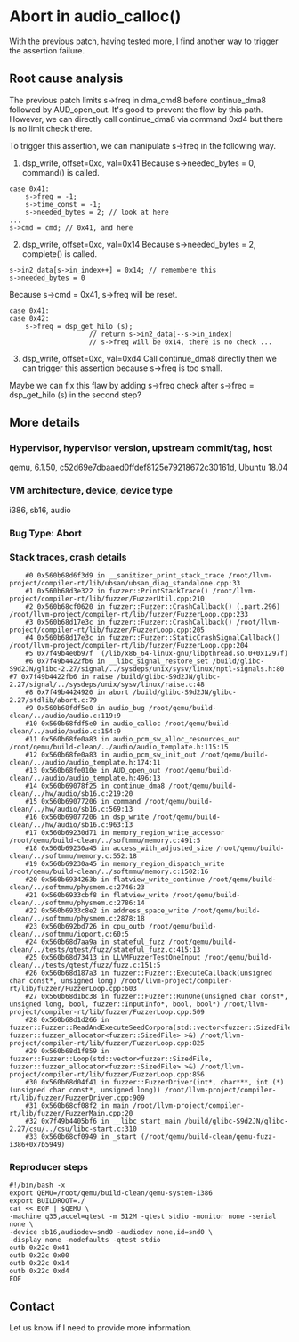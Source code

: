 # Abort in audio_calloc()

With the previous patch, having tested more, I find another way to
trigger the assertion failure.

## Root cause analysis

The previous patch limits s->freq in dma_cmd8 before continue_dma8
followed by AUD_open_out. It's good to prevent the flow by this path.
However, we can directly call continue_dma8 via command 0xd4 but there
is no limit check there.

To trigger this assertion, we can manipulate s->freq in the following way.

1. dsp_write, offset=0xc, val=0x41
Because s->needed_bytes = 0, command() is called.
```
case 0x41:
    s->freq = -1;
    s->time_const = -1;
    s->needed_bytes = 2; // look at here
...
s->cmd = cmd; // 0x41, and here
```

2. dsp_write, offset=0xc, val=0x14
Because s->needed_bytes = 2, complete() is called.
```
s->in2_data[s->in_index++] = 0x14; // remembere this
s->needed_bytes = 0
```
Because s->cmd = 0x41, s->freq will be reset.
```
case 0x41:
case 0x42:
    s->freq = dsp_get_hilo (s);
                    // return s->in2_data[--s->in_index]
                    // s->freq will be 0x14, there is no check ...
```

3. dsp_write, offset=0xc, val=0xd4
Call continue_dma8 directly then we can trigger this assertion because
s->freq is too small.

Maybe we can fix this flaw by adding s->freq check after s->freq =
dsp_get_hilo (s) in the second step?


## More details

### Hypervisor, hypervisor version, upstream commit/tag, host

qemu, 6.1.50, c52d69e7dbaaed0ffdef8125e79218672c30161d, Ubuntu 18.04

### VM architecture, device, device type

i386, sb16, audio

### Bug Type: Abort

### Stack traces, crash details

```
    #0 0x560b68d6f3d9 in __sanitizer_print_stack_trace /root/llvm-project/compiler-rt/lib/ubsan/ubsan_diag_standalone.cpp:33
    #1 0x560b68d3e322 in fuzzer::PrintStackTrace() /root/llvm-project/compiler-rt/lib/fuzzer/FuzzerUtil.cpp:210
    #2 0x560b68cf0620 in fuzzer::Fuzzer::CrashCallback() (.part.296) /root/llvm-project/compiler-rt/lib/fuzzer/FuzzerLoop.cpp:233
    #3 0x560b68d17e3c in fuzzer::Fuzzer::CrashCallback() /root/llvm-project/compiler-rt/lib/fuzzer/FuzzerLoop.cpp:205
    #4 0x560b68d17e3c in fuzzer::Fuzzer::StaticCrashSignalCallback() /root/llvm-project/compiler-rt/lib/fuzzer/FuzzerLoop.cpp:204
    #5 0x7f49b4e0b97f  (/lib/x86_64-linux-gnu/libpthread.so.0+0x1297f)
    #6 0x7f49b4422fb6 in __libc_signal_restore_set /build/glibc-S9d2JN/glibc-2.27/signal/../sysdeps/unix/sysv/linux/nptl-signals.h:80    #7 0x7f49b4422fb6 in raise /build/glibc-S9d2JN/glibc-2.27/signal/../sysdeps/unix/sysv/linux/raise.c:48
    #8 0x7f49b4424920 in abort /build/glibc-S9d2JN/glibc-2.27/stdlib/abort.c:79
    #9 0x560b68fdf5e0 in audio_bug /root/qemu/build-clean/../audio/audio.c:119:9
    #10 0x560b68fdf5e0 in audio_calloc /root/qemu/build-clean/../audio/audio.c:154:9
    #11 0x560b68fe0a83 in audio_pcm_sw_alloc_resources_out /root/qemu/build-clean/../audio/audio_template.h:115:15
    #12 0x560b68fe0a83 in audio_pcm_sw_init_out /root/qemu/build-clean/../audio/audio_template.h:174:11
    #13 0x560b68fe010e in AUD_open_out /root/qemu/build-clean/../audio/audio_template.h:496:13
    #14 0x560b69078f25 in continue_dma8 /root/qemu/build-clean/../hw/audio/sb16.c:219:20
    #15 0x560b69077206 in command /root/qemu/build-clean/../hw/audio/sb16.c:569:13
    #16 0x560b69077206 in dsp_write /root/qemu/build-clean/../hw/audio/sb16.c:963:13
    #17 0x560b69230d71 in memory_region_write_accessor /root/qemu/build-clean/../softmmu/memory.c:491:5
    #18 0x560b69230a45 in access_with_adjusted_size /root/qemu/build-clean/../softmmu/memory.c:552:18
    #19 0x560b69230a45 in memory_region_dispatch_write /root/qemu/build-clean/../softmmu/memory.c:1502:16
    #20 0x560b6934263b in flatview_write_continue /root/qemu/build-clean/../softmmu/physmem.c:2746:23
    #21 0x560b6933cbf8 in flatview_write /root/qemu/build-clean/../softmmu/physmem.c:2786:14
    #22 0x560b6933c8e2 in address_space_write /root/qemu/build-clean/../softmmu/physmem.c:2878:18
    #23 0x560b692bd726 in cpu_outb /root/qemu/build-clean/../softmmu/ioport.c:60:5
    #24 0x560b68d7aa9a in stateful_fuzz /root/qemu/build-clean/../tests/qtest/fuzz/stateful_fuzz.c:415:13
    #25 0x560b68d73413 in LLVMFuzzerTestOneInput /root/qemu/build-clean/../tests/qtest/fuzz/fuzz.c:151:5
    #26 0x560b68d187a3 in fuzzer::Fuzzer::ExecuteCallback(unsigned char const*, unsigned long) /root/llvm-project/compiler-rt/lib/fuzzer/FuzzerLoop.cpp:603
    #27 0x560b68d1bc38 in fuzzer::Fuzzer::RunOne(unsigned char const*, unsigned long, bool, fuzzer::InputInfo*, bool, bool*) /root/llvm-project/compiler-rt/lib/fuzzer/FuzzerLoop.cpp:509
    #28 0x560b68d1d266 in fuzzer::Fuzzer::ReadAndExecuteSeedCorpora(std::vector<fuzzer::SizedFile, fuzzer::fuzzer_allocator<fuzzer::SizedFile> >&) /root/llvm-project/compiler-rt/lib/fuzzer/FuzzerLoop.cpp:825
    #29 0x560b68d1f859 in fuzzer::Fuzzer::Loop(std::vector<fuzzer::SizedFile, fuzzer::fuzzer_allocator<fuzzer::SizedFile> >&) /root/llvm-project/compiler-rt/lib/fuzzer/FuzzerLoop.cpp:856
    #30 0x560b68d04f41 in fuzzer::FuzzerDriver(int*, char***, int (*)(unsigned char const*, unsigned long)) /root/llvm-project/compiler-rt/lib/fuzzer/FuzzerDriver.cpp:909
    #31 0x560b68cf08f2 in main /root/llvm-project/compiler-rt/lib/fuzzer/FuzzerMain.cpp:20
    #32 0x7f49b4405bf6 in __libc_start_main /build/glibc-S9d2JN/glibc-2.27/csu/../csu/libc-start.c:310
    #33 0x560b68cf0949 in _start (/root/qemu/build-clean/qemu-fuzz-i386+0x7b5949)

```

### Reproducer steps

```
#!/bin/bash -x
export QEMU=/root/qemu/build-clean/qemu-system-i386
export BUILDROOT=./
cat << EOF | $QEMU \
-machine q35,accel=qtest -m 512M -qtest stdio -monitor none -serial none \
-device sb16,audiodev=snd0 -audiodev none,id=snd0 \
-display none -nodefaults -qtest stdio
outb 0x22c 0x41
outb 0x22c 0x00
outb 0x22c 0x14
outb 0x22c 0xd4
EOF
```
## Contact

Let us know if I need to provide more information.
